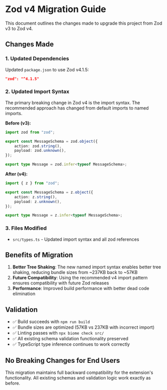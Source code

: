 # Zod v4 Migration Guide

This document outlines the changes made to upgrade this project from Zod v3 to Zod v4.

## Changes Made

### 1. Updated Dependencies

Updated `package.json` to use Zod v4.1.5:
```json
"zod": "^4.1.5"
```

### 2. Updated Import Syntax

The primary breaking change in Zod v4 is the import syntax. The recommended approach has changed from default imports to named imports.

**Before (v3):**
```typescript
import zod from "zod";

export const MessageSchema = zod.object({
    action: zod.string(),
    payload: zod.unknown(),
});

export type Message = zod.infer<typeof MessageSchema>;
```

**After (v4):**
```typescript
import { z } from "zod";

export const MessageSchema = z.object({
    action: z.string(),
    payload: z.unknown(),
});

export type Message = z.infer<typeof MessageSchema>;
```

### 3. Files Modified

- `src/types.ts` - Updated import syntax and all zod references

## Benefits of Migration

1. **Better Tree Shaking**: The new named import syntax enables better tree shaking, reducing bundle sizes from ~237KB back to ~57KB
2. **Future Compatibility**: Using the recommended v4 import pattern ensures compatibility with future Zod releases
3. **Performance**: Improved build performance with better dead code elimination

## Validation

- ✅ Build succeeds with `npm run build`
- ✅ Bundle sizes are optimized (57KB vs 237KB with incorrect import)
- ✅ Linting passes with `npx biome check src/`
- ✅ All existing schema validation functionality preserved
- ✅ TypeScript type inference continues to work correctly

## No Breaking Changes for End Users

This migration maintains full backward compatibility for the extension's functionality. All existing schemas and validation logic work exactly as before.